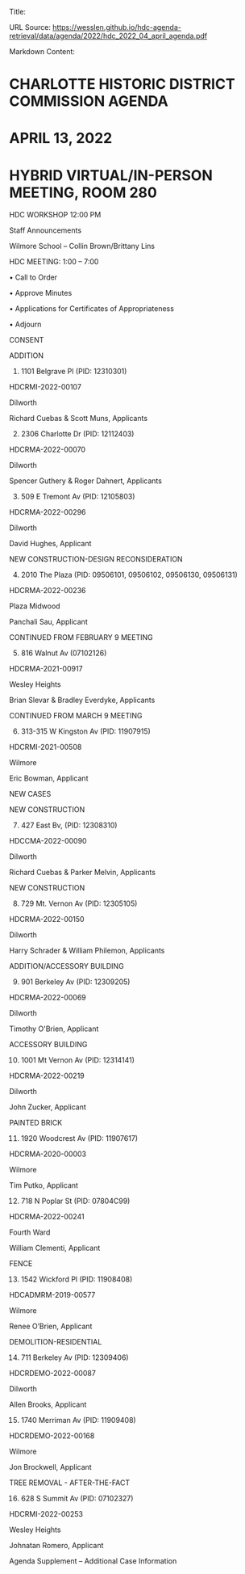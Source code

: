 Title: 

URL Source: https://wesslen.github.io/hdc-agenda-retrieval/data/agenda/2022/hdc_2022_04_april_agenda.pdf

Markdown Content:
# CHARLOTTE HISTORIC DISTRICT COMMISSION AGENDA 

# APRIL 13, 2022 

# HYBRID VIRTUAL/IN-PERSON MEETING, ROOM 280 

HDC WORKSHOP 12:00 PM 

Staff Announcements 

Wilmore School – Collin Brown/Brittany Lins 

HDC MEETING: 1:00 – 7:00 

• Call to Order 

• Approve Minutes 

• Applications for Certificates of Appropriateness 

• Adjourn 

CONSENT 

ADDITION 

1. 1101 Belgrave Pl (PID: 12310301) 

HDCRMI-2022-00107 

Dilworth 

Richard Cuebas & Scott Muns, Applicants 

2. 2306 Charlotte Dr (PID: 12112403) 

HDCRMA-2022-00070 

Dilworth 

Spencer Guthery & Roger Dahnert, Applicants 

3. 509 E Tremont Av (PID: 12105803) 

HDCRMA-2022-00296 

Dilworth 

David Hughes, Applicant 

NEW CONSTRUCTION-DESIGN RECONSIDERATION 

4. 2010 The Plaza (PID: 09506101, 09506102, 09506130, 09506131) 

HDCRMA-2022-00236 

Plaza Midwood 

Panchali Sau, Applicant 

CONTINUED FROM FEBRUARY 9 MEETING 

5. 816 Walnut Av (07102126) 

HDCRMA-2021-00917 

Wesley Heights 

Brian Slevar & Bradley Everdyke, Applicants 

CONTINUED FROM MARCH 9 MEETING 

6. 313-315 W Kingston Av (PID: 11907915) 

HDCRMI-2021-00508 

Wilmore 

Eric Bowman, Applicant 

NEW CASES 

NEW CONSTRUCTION 

7. 427 East Bv, (PID: 12308310) 

HDCCMA-2022-00090 

Dilworth 

Richard Cuebas & Parker Melvin, Applicants 

NEW CONSTRUCTION 

8. 729 Mt. Vernon Av (PID: 12305105) 

HDCRMA-2022-00150 

Dilworth 

Harry Schrader & William Philemon, Applicants 

ADDITION/ACCESSORY BUILDING 

9. 901 Berkeley Av (PID: 12309205) 

HDCRMA-2022-00069 

Dilworth 

Timothy O'Brien, Applicant 

ACCESSORY BUILDING 

10. 1001 Mt Vernon Av (PID: 12314141) 

HDCRMA-2022-00219 

Dilworth 

John Zucker, Applicant 

PAINTED BRICK 

11. 1920 Woodcrest Av (PID: 11907617) 

HDCRMA-2020-00003 

Wilmore 

Tim Putko, Applicant 

12. 718 N Poplar St (PID: 07804C99) 

HDCRMA-2022-00241 

Fourth Ward 

William Clementi, Applicant 

FENCE 

13. 1542 Wickford Pl (PID: 11908408) 

HDCADMRM-2019-00577 

Wilmore 

Renee O’Brien, Applicant 

DEMOLITION-RESIDENTIAL 

14. 711 Berkeley Av (PID: 12309406) 

HDCRDEMO-2022-00087 

Dilworth 

Allen Brooks, Applicant 

15. 1740 Merriman Av (PID: 11909408) 

HDCRDEMO-2022-00168 

Wilmore 

Jon Brockwell, Applicant 

TREE REMOVAL - AFTER-THE-FACT 

16. 628 S Summit Av (PID: 07102327) 

HDCRMI-2022-00253 

Wesley Heights 

Johnatan Romero, Applicant 

Agenda Supplement – Additional Case Information
